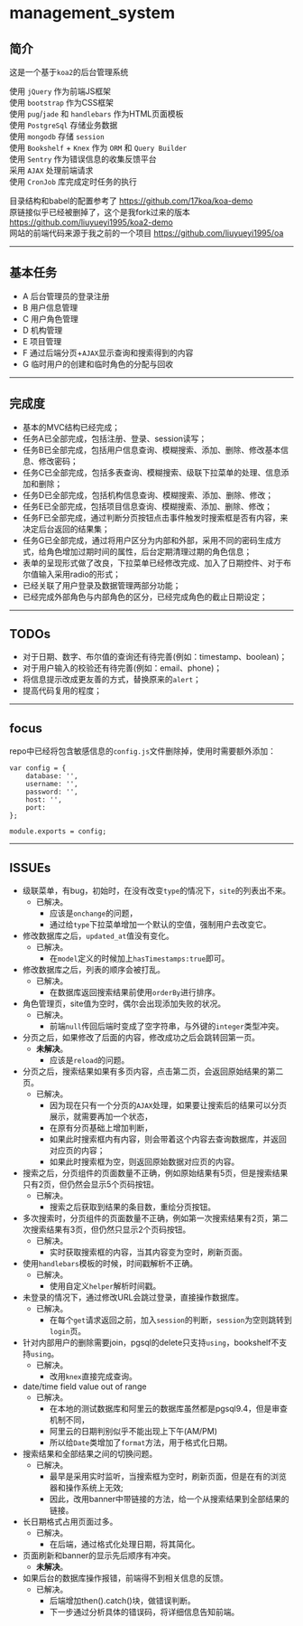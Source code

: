 # management_system 
## 简介
这是一个基于`koa2`的后台管理系统 

使用 `jQuery` 作为前端JS框架  
使用 `bootstrap` 作为CSS框架  
使用 `pug`/`jade` 和 `handlebars` 作为HTML页面模板  
使用 `PostgreSql` 存储业务数据   
使用 `mongodb` 存储 `session`   
使用 `Bookshelf` + `Knex` 作为 `ORM` 和 `Query Builder`  
使用 `Sentry` 作为错误信息的收集反馈平台   
采用 `AJAX` 处理前端请求     
使用 `CronJob` 库完成定时任务的执行 

目录结构和babel的配置参考了 https://github.com/17koa/koa-demo   
原链接似乎已经被删掉了，这个是我fork过来的版本 https://github.com/liuyueyi1995/koa2-demo    
网站的前端代码来源于我之前的一个项目  https://github.com/liuyueyi1995/oa 

---
## 基本任务  

- A 后台管理员的登录注册  
- B 用户信息管理  
- C 用户角色管理  
- D 机构管理  
- E 项目管理  
- F 通过后端分页+`AJAX`显示查询和搜索得到的内容  
- G 临时用户的创建和临时角色的分配与回收  

---
## 完成度  

- 基本的MVC结构已经完成；  
- 任务A已全部完成，包括注册、登录、session读写；  
- 任务B已全部完成，包括用户信息查询、模糊搜索、添加、删除、修改基本信息、修改密码；  
- 任务C已全部完成，包括多表查询、模糊搜索、级联下拉菜单的处理、信息添加和删除；  
- 任务D已全部完成，包括机构信息查询、模糊搜索、添加、删除、修改；  
- 任务E已全部完成，包括项目信息查询、模糊搜索、添加、删除、修改； 
- 任务F已全部完成，通过判断分页按钮点击事件触发时搜索框是否有内容，来决定后台返回的结果集；    
- 任务G已全部完成，通过将用户区分为内部和外部，采用不同的密码生成方式，给角色增加过期时间的属性，后台定期清理过期的角色信息；   
- 表单的呈现形式做了改良，下拉菜单已经修改完成、加入了日期控件、对于布尔值输入采用radio的形式；    
- 已经关联了用户登录及数据管理两部分功能；   
- 已经完成外部角色与内部角色的区分，已经完成角色的截止日期设定；  


--- 
## TODOs     

- 对于日期、数字、布尔值的查询还有待完善(例如：timestamp、boolean)；  
- 对于用户输入的校验还有待完善(例如：email、phone)；       
- 将信息提示改成更友善的方式，替换原来的`alert`；    
- 提高代码复用的程度；  

---
## focus
repo中已经将包含敏感信息的`config.js`文件删除掉，使用时需要额外添加：
```
var config = {
    database: '',
    username: '',
    password: '',
    host: '',
    port: 
};

module.exports = config;
```
---
## ISSUEs  

- 级联菜单，有bug，初始时，在没有改变`type`的情况下，`site`的列表出不来。 
  + 已解决。  
    * 应该是`onchange`的问题，
    * 通过给`type`下拉菜单增加一个默认的空值，强制用户去改变它。 
- 修改数据库之后，`updated_at`值没有变化。  
  + 已解决。  
    * 在`model`定义的时候加上`hasTimestamps:true`即可。  
- 修改数据库之后，列表的顺序会被打乱。  
  + 已解决。  
    * 在数据库返回搜索结果前使用`orderBy`进行排序。   
- 角色管理页，site值为空时，偶尔会出现添加失败的状况。 
  + 已解决。  
    * 前端`null`传回后端时变成了空字符串，与外键的`integer`类型冲突。   
- 分页之后，如果修改了后面的内容，修改成功之后会跳转回第一页。  
  + **未解决**。  
    * 应该是`reload`的问题。 
- 分页之后，搜索结果如果有多页内容，点击第二页，会返回原始结果的第二页。 
  + 已解决。  
    * 因为现在只有一个分页的`AJAX`处理，如果要让搜索后的结果可以分页展示，就需要再加一个状态，  
    * 在原有分页基础上增加判断，  
    * 如果此时搜索框内有内容，则会带着这个内容去查询数据库，并返回对应页的内容；  
    * 如果此时搜索框为空，则返回原始数据对应页的内容。  
- 搜索之后，分页组件的页面数量不正确，例如原始结果有5页，但是搜索结果只有2页，但仍然会显示5个页码按钮。  
  + 已解决。  
    * 搜索之后获取到结果的条目数，重绘分页按钮。  
- 多次搜索时，分页组件的页面数量不正确，例如第一次搜索结果有2页，第二次搜索结果有3页，但仍然只显示2个页码按钮。   
  + 已解决。  
    * 实时获取搜索框的内容，当其内容变为空时，刷新页面。  
- 使用`handlebars`模板的时候，时间戳解析不正确。  
  + 已解决。  
    * 使用自定义`helper`解析时间戳。  
- 未登录的情况下，通过修改URL会跳过登录，直接操作数据库。  
  + 已解决。  
    * 在每个`get`请求返回之前，加入`session`的判断，`session`为空则跳转到`login`页。  
- 针对内部用户的删除需要join，pgsql的delete只支持`using`，bookshelf不支持`using`。 
  + 已解决。  
    * 改用`knex`直接完成查询。  
- date/time field value out of range   
  + 已解决。  
    * 在本地的测试数据库和阿里云的数据库虽然都是pgsql9.4，但是审查机制不同，  
    * 阿里云的日期判别似乎不能出现上下午(AM/PM)  
    * 所以给`Date`类增加了`format`方法，用于格式化日期。
- 搜索结果和全部结果之间的切换问题。  
  + 已解决。  
    * 最早是采用实时监听，当搜索框为空时，刷新页面，但是在有的浏览器和操作系统上无效;   
    * 因此，改用banner中带链接的方法，给一个从搜索结果到全部结果的链接。  
- 长日期格式占用页面过多。  
  + 已解决。  
    * 在后端，通过格式化处理日期，将其简化。  
- 页面刷新和banner的显示先后顺序有冲突。  
  + **未解决**。   
- 如果后台的数据库操作报错，前端得不到相关信息的反馈。  
  + 已解决。  
    * 后端增加then().catch()块，做错误判断。  
    * 下一步通过分析具体的错误码，将详细信息告知前端。  
